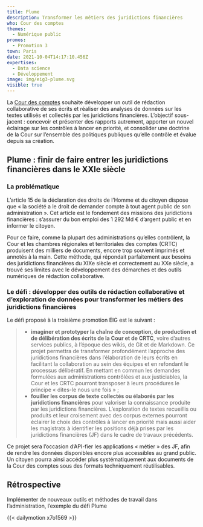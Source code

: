 ```yaml
---
title: Plume
description: Transformer les métiers des juridictions financières
who: Cour des comptes
themes:
  - Numérique public
promos:
  - Promotion 3
town: Paris
date: 2021-10-04T14:17:10.456Z
expertises:
  - Data science
  - Développement
image: img/eig3-plume.svg
visible: true
---
```

La [Cour des comptes](https://www.ccomptes.fr/) souhaite développer un outil de rédaction collaborative de ses écrits et réaliser des analyses de données sur les textes utilisés et collectés par les juridictions financières. L’objectif sous-jacent : concevoir et présenter des rapports autrement, apporter un nouvel éclairage sur les contrôles à lancer en priorité, et consolider une doctrine de la Cour sur l’ensemble des politiques publiques qu’elle contrôle et évalue depuis sa création.

## Plume : finir de faire entrer les juridictions financières dans le XXIe siècle

### La problématique

L’article 15 de la déclaration des droits de l’Homme et du citoyen dispose que « la société a le droit de demander compte à tout agent public de son administration ». Cet article est le fondement des missions des juridictions financières : s’assurer du bon emploi des 1 292 Md € d’argent public et en informer le citoyen.

Pour ce faire, comme la plupart des administrations qu’elles contrôlent, la Cour et les chambres régionales et territoriales des comptes (CRTC) produisent des milliers de documents, encore trop souvent imprimés et annotés à la main. Cette méthode, qui répondait parfaitement aux besoins des juridictions financières du XIXe siècle et correctement au XXe siècle, a trouvé ses limites avec le développement des démarches et des outils numériques de rédaction collaborative.

### Le défi : développer des outils de rédaction collaborative et d’exploration de données pour transformer les métiers des juridictions financières

Le défi proposé à la troisième promotion EIG est le suivant :

> * **imaginer et prototyper la chaîne de conception, de production et de délibération des écrits de la Cour et de CRTC**, voire d’autres services publics, à l’époque des wikis, de Git et de Markdown. Ce projet permettra de transformer profondément l’approche des juridictions financières dans l’élaboration de leurs écrits en facilitant la collaboration au sein des équipes et en refondant le processus délibératif. En mettant en commun les demandes formulées aux administrations contrôlées et aux justiciables, la Cour et les CRTC pourront transposer à leurs procédures le principe « dites-le nous une fois » ;
> * **fouiller les corpus de texte collectés ou élaborés par les juridictions financières** pour valoriser la connaissance produite par les juridictions financières. L’exploration de textes recueillis ou produits et leur croisement avec des corpus externes pourront éclairer le choix des contrôles à lancer en priorité mais aussi aider les magistrats à identifier les positions déjà prises par les juridictions financières (JF) dans le cadre de travaux précédents.

Ce projet sera l’occasion d’API-fier les applications « métier » des JF, afin de rendre les données disponibles encore plus accessibles au grand public. Un citoyen pourra ainsi accéder plus systématiquement aux documents de la Cour des comptes sous des formats techniquement réutilisables.

## Rétrospective

Implémenter de nouveaux outils et méthodes de travail dans l’administration, l’exemple du défi Plume

{{< dailymotion x7o1569 >}}